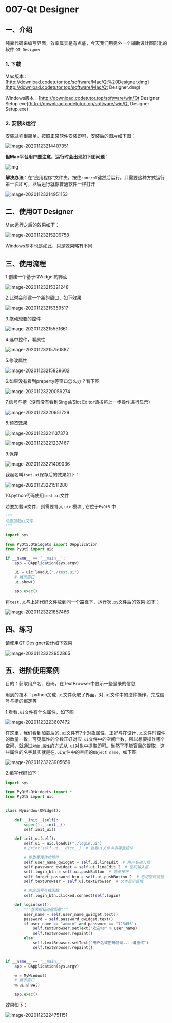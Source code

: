 # 007-Qt Designer

## 一、介绍

纯靠代码来编写界面，效率属实是有点底，今天我们用另外一个辅助设计图形化的软件 `QT Designer`

### 1. 下载

Mac版本：[http://download.codetutor.top/software/Mac/Qt%20Designer.dmg](http://download.codetutor.top/software/Mac/Qt Designer.dmg)

Windows版本：[http://download.codetutor.top/software/win/Qt Designer Setup.exe](http://download.codetutor.top/software/win/Qt Designer Setup.exe)

### 2. 安装&运行

安装过程很简单，按照正常软件安装即可，安装后的图片如下图：

![image-20201123214407351](007-QtDesigner.assets/image-20201123214407351.png)

**但Mac平台用户要注意，运行时会出现如下图问题**：

![img](007-QtDesigner.assets/234234234234234.png)

**解决办法**：在“应用程序”文件夹，按住`control`键然后运行。只需要这种方式运行第一次即可，以后运行就像普通软件一样打开

![image-20201123214951153](007-QtDesigner.assets/image-20201123214951153.png)

## 二、使用QT Designer

Mac运行之后的效果如下：

![image-20201123215209758](007-QtDesigner.assets/image-20201123215209758.png)

Windows基本也是如此，只是效果略有不同

## 三、使用流程

1.创建一个基于QWidget的界面

![image-20201123215321248](007-QtDesigner.assets/image-20201123215321248.png)

2.此时会创建一个新的窗口，如下效果

![image-20201123215359517](007-QtDesigner.assets/image-20201123215359517.png)

3.拖动想要的控件

![image-20201123215551661](007-QtDesigner.assets/image-20201123215551661.png)

4.选中控件，看属性

![image-20201123215750887](007-QtDesigner.assets/image-20201123215750887.png)

5.修改属性

![image-20201123215829602](007-QtDesigner.assets/image-20201123215829602.png)

6.如果没有看到preperty等窗口怎么办？看下图

![image-20201123220059274](007-QtDesigner.assets/image-20201123220059274.png)

7.信号与槽（没有没有看到Singal/Slot Editor请按照上一步操作进行显示）

![image-20201123220951729](007-QtDesigner.assets/image-20201123220951729.png)

8.预览效果

![image-20201123221137373](007-QtDesigner.assets/image-20201123221137373.png)

![image-20201123221237467](007-QtDesigner.assets/image-20201123221237467.png)

9.保存

![image-20201123221409036](007-QtDesigner.assets/image-20201123221409036.png)

我起名叫`tset.ui`保存后的效果如下：

![image-20201123221511280](007-QtDesigner.assets/image-20201123221511280.png)

10.python代码使用`test.ui`文件

若要加载ui文件，则需要导入 `uic` 模块 , 它位于`PyQt5` 中

```python
"""
动态加载ui文件
"""

import sys

from PyQt5.QtWidgets import QApplication
from PyQt5 import uic

if __name__ == '__main__':
    app = QApplication(sys.argv)

    ui = uic.loadUi("./test.ui")
    # 展示窗口
    ui.show()

    app.exec()
```

将`test.ui`与上述代码文件放到同一个路径下，运行次`.py`文件后的效果 如下：

![image-20201123221857466](007-QtDesigner.assets/image-20201123221857466.png)

## 四、练习

请使用QT Designer设计如下效果

![image-20201123222952865](007-QtDesigner.assets/image-20201123222952865.png)

## 五、进阶使用案例

目的：获取用户名、密码，在TextBrowser中显示一些登录的信息

用到的技术：python加载`.ui`文件获取了界面，对`.ui`文件中的控件操作，完成信号与槽的绑定等

1.看看`.ui`文件有什么属性，如下图

![image-20201123223607472](007-QtDesigner.assets/image-20201123223607472.png)

在这里，我们看到加载后的`.ui`文件有7个对象属性，正好与在设计`.ui`文件时控件的数量一致，可见属性的个数正好对应`.ui`文件中的空间个数，所以想要操作哪个空间，就通过`对象.属性`的方式从`.ui`对象中提取即可。当然了不能盲目的提取，这些属性的名字其实就是在`.ui`文件中的空间的`Object name`，如下图

![image-20201123223905659](007-QtDesigner.assets/image-20201123223905659.png)

2.编写代码如下：

```python
import sys

from PyQt5.QtWidgets import *
from PyQt5 import uic


class MyWindow(QWidget):

    def __init__(self):
        super().__init__()
        self.init_ui()

    def init_ui(self):
        self.ui = uic.loadUi("./login.ui")
        # print(self.ui.__dict__)  # 查看ui文件中有哪些控件

        # 提取要操作的控件
        self.user_name_qwidget = self.ui.lineEdit  # 用户名输入框
        self.password_qwidget = self.ui.lineEdit_2  # 密码输入框
        self.login_btn = self.ui.pushButton  # 登录按钮
        self.forget_password_btn = self.ui.pushButton_2  # 忘记密码按钮
        self.textBrowser = self.ui.textBrowser  # 文本显示区域

        # 绑定信号与槽函数
        self.login_btn.clicked.connect(self.login)

    def login(self):
        """登录按钮的槽函数"""
        user_name = self.user_name_qwidget.text()
        password = self.password_qwidget.text()
        if user_name == "admin" and password == "123456":
            self.textBrowser.setText("欢迎%s" % user_name)
            self.textBrowser.repaint()
        else:
            self.textBrowser.setText("用户名或密码错误....请重试")
            self.textBrowser.repaint()


if __name__ == '__main__':
    app = QApplication(sys.argv)

    w = MyWindow()
    # 展示窗口
    w.ui.show()

    app.exec()
```

效果如下：

![image-20201123224751151](007-QtDesigner.assets/image-20201123224751151.png)
